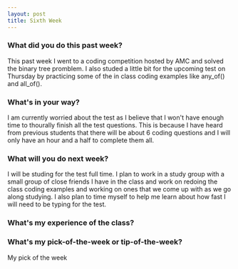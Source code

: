 ```yaml
---
layout: post
title: Sixth Week
---
```

### What did you do this past week?
  This past week I went to a coding competition hosted by AMC and solved the binary tree promblem. I also studed a little bit for the upcoming test on Thursday by practicing some of the in class coding examples like any_of() and all_of().

### What's in your way?
   I am currently worried about the test as I believe that I won't have enough time to thourally finish all the test questions. This is because I have heard from previous students that there will be about 6 coding questions and I will only have an hour and a half to complete them all.
   
### What will you do next week?
   I will be studing for the test full time. I plan to work in a study group with a small group of close friends I have in the class and work on redoing the class coding examples and working on ones that we come up with as we go along studying. I also plan to time myself to help me learn about how fast I will need to be typing for the test.

### What's my experience of the class?
   

### What's my pick-of-the-week or tip-of-the-week?
   My pick of the week
   
